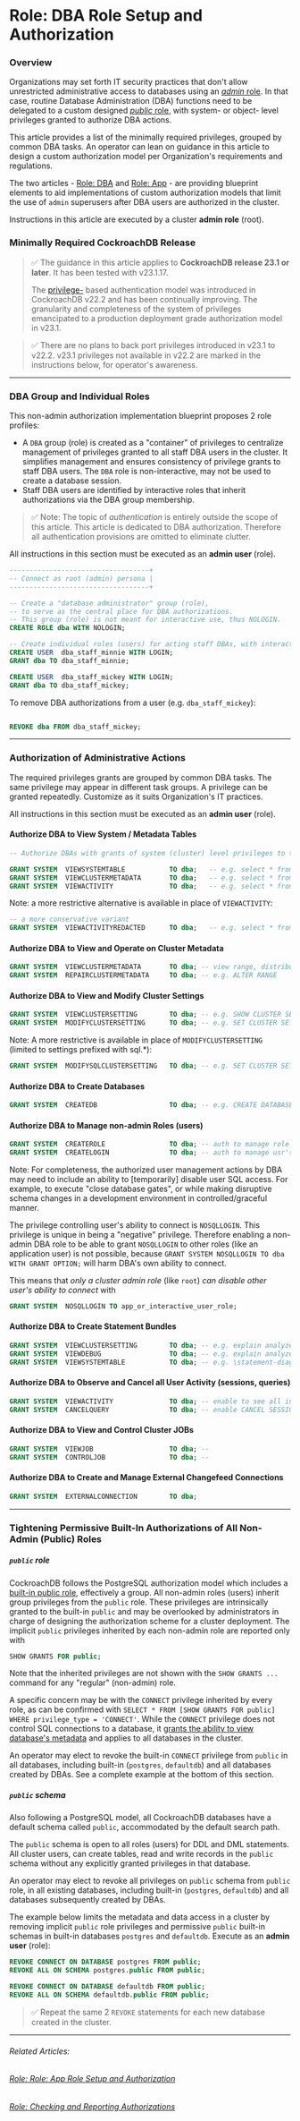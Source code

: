 # Role: DBA Role Setup and Authorization

### Overview

Organizations may set forth IT security practices that don't allow unrestricted administrative access to databases using an [*admin* role](https://www.cockroachlabs.com/docs/stable/security-reference/authorization#admin-role). In that case, routine Database Administration (DBA) functions need to be delegated to a custom designed [*public* role](https://www.cockroachlabs.com/docs/stable/security-reference/authorization#public-role), with system- or object- level privileges granted to authorize DBA actions.

This article provides a list of the minimally required privileges, grouped by common DBA tasks. An operator can lean on guidance in this article to design a custom authorization model per Organization's requirements and regulations.

The two articles - [Role: DBA](../system-overview/role-dba.md) and [Role: App](../system-overview/role-app.md) - are providing blueprint elements to aid implementations of custom authorization models that limit the use of `admin` superusers after DBA users are authorized in the cluster.

Instructions in this article are executed by a cluster **admin role** (root).



### Minimally Required CockroachDB Release

> ✅ The guidance in this article applies to **CockroachDB release 23.1 or later**. It has been tested with v23.1.17.
>
> The [privilege-](https://www.cockroachlabs.com/docs/stable/security-reference/authorization#privileges) based authentication model was introduced in CockroachDB v22.2 and has been continually improving. The granularity and completeness of the system of privileges emancipated to a production deployment grade authorization model in v23.1. 



> ✅ There are no plans to back port privileges introduced in v23.1 to v22.2.
>v23.1 privileges not available in v22.2 are marked in the instructions below, for operator's awareness.





------

### DBA Group and Individual Roles

This non-admin authorization implementation blueprint proposes 2 role profiles:

-  A `DBA` group (role) is created as a "container" of privileges to centralize management of privileges granted to all staff DBA users in the cluster. It simplifies management and ensures consistency of privilege grants to staff DBA users. The `DBA` role is non-interactive, may not be used to create a database session.
- Staff DBA users are identified by interactive roles that inherit authorizations via the DBA group membership.



> ✅ Note: The topic of *authentication* is entirely outside the scope of this article.
> This article is dedicated to DBA authorization. Therefore all authentication provisions are omitted to eliminate clutter.



All instructions in this section must be executed as an **admin user** (role).

```sql
-----------------------------------+
-- Connect as root (admin) persona |
-----------------------------------+

-- Create a "database administrator" group (role),
-- to serve as the central place for DBA authorizations.
-- This group (role) is not meant for interactive use, thus NOLOGIN. 
CREATE ROLE dba WITH NOLOGIN;

-- Create individual roles (users) for acting staff DBAs, with interactive LOGIN
CREATE USER  dba_staff_minnie WITH LOGIN;
GRANT dba TO dba_staff_minnie;

CREATE USER  dba_staff_mickey WITH LOGIN;
GRANT dba TO dba_staff_mickey;

```

To remove DBA authorizations from a user (e.g. `dba_staff_mickey`):

```sql

REVOKE dba FROM dba_staff_mickey;

```





-------------

### Authorization of Administrative Actions

The required privileges grants are grouped by common DBA tasks. The same privilege may appear in different task groups. A privilege can be granted repeatedly. 
Customize as it suits Organization's IT practices.

All instructions in this section must be executed as an **admin user** (role).



#### Authorize DBA to View System / Metadata Tables

```sql
-- Authorize DBAs with grants of system (cluster) level privileges to the DBA group.

GRANT SYSTEM  VIEWSYSTEMTABLE           TO dba;   -- e.g. select * from system.settings;        NOT IN 22.2
GRANT SYSTEM  VIEWCLUSTERMETADATA       TO dba;   -- e.g. select * from crdb_internal.kv_node_status;
GRANT SYSTEM  VIEWACTIVITY              TO dba;   -- e.g. select * from crdb_internal.cluster_locks;
```

Note: a more restrictive alternative is available in place of `VIEWACTIVITY`:

```sql
-- a more conservative variant
GRANT SYSTEM  VIEWACTIVITYREDACTED      TO dba;   -- e.g. select * from crdb_internal.cluster_locks;
```



#### Authorize DBA to View and Operate on Cluster Metadata

```sql
GRANT SYSTEM  VIEWCLUSTERMETADATA       TO dba; -- view range, distribution, store, Raft information 
GRANT SYSTEM  REPAIRCLUSTERMETADATA     TO dba; -- e.g. ALTER RANGE                             NOT IN 22.2
```



#### Authorize DBA to View and Modify Cluster Settings

```sql
GRANT SYSTEM  VIEWCLUSTERSETTING        TO dba; -- e.g. SHOW CLUSTER SETTINGS
GRANT SYSTEM  MODIFYCLUSTERSETTING      TO dba; -- e.g. SET CLUSTER SETTING ...
```

Note: A more restrictive is available in place of `MODIFYCLUSTERSETTING` (limited to settings prefixed with sql.*):

```sql
GRANT SYSTEM  MODIFYSQLCLUSTERSETTING   TO dba; -- e.g. SET CLUSTER SETTING sql...              NOT IN 22.2
```



#### Authorize DBA to Create Databases

```sql
GRANT SYSTEM  CREATEDB                  TO dba; -- e.g. CREATE DATABASE ...;
```



#### Authorize DBA to Manage non-admin Roles (users)

```sql
GRANT SYSTEM  CREATEROLE                TO dba; -- auth to manage role (user) lifecycle         NOT IN 22.2
GRANT SYSTEM  CREATELOGIN               TO dba; -- auth to manage usr's pwd policies and login  NOT in 22.2
```

Note:  For completeness, the authorized user management actions by DBA may need to include an ability to [temporarily] disable user SQL access. For example, to execute "close database gates", or while making disruptive schema changes in a development environment in controlled/graceful manner.

The privilege controlling user's ability to connect is `NOSQLLOGIN`. This privilege is unique in being a "negative" privilege. Therefore enabling a non-admin DBA role to be able to grant `NOSQLLOGIN` to other roles (like an application user) is not possible, because `GRANT SYSTEM NOSQLLOGIN TO dba WITH GRANT OPTION;` will harm DBA's own ability to connect.

This means that *only a cluster admin role* (like `root`) *can disable other user's ability to connect* with

```sql
GRANT SYSTEM  NOSQLLOGIN TO app_or_interactive_user_role;
```



#### Authorize DBA to Create Statement Bundles

```sql
GRANT SYSTEM  VIEWCLUSTERSETTING        TO dba; -- e.g. explain analyze (debug) <select statement>
GRANT SYSTEM  VIEWDEBUG                 TO dba; -- e.g. explain analyze (debug) <select statement>
GRANT SYSTEM  VIEWSYSTEMTABLE           TO dba; -- e.g. \statement-diag download                NOT IN 22.2
```



#### Authorize DBA to Observe and Cancel all User Activity (sessions, queries)

```sql
GRANT SYSTEM  VIEWACTIVITY              TO dba; -- enable to see all in SHOW SESSIONS / SHOW QUERIES
GRANT SYSTEM  CANCELQUERY               TO dba; -- enable CANCEL SESSION / CANCEL QUERY
```



#### Authorize DBA to View and Control Cluster JOBs

```sql
GRANT SYSTEM  VIEWJOB                   TO dba; --                                              NOT IN 22.2
GRANT SYSTEM  CONTROLJOB                TO dba; --                                              NOT IN 22.2
```



#### Authorize DBA to Create and Manage External Changefeed Connections

```sql
GRANT SYSTEM  EXTERNALCONNECTION        TO dba;
```





------

### Tightening Permissive Built-In Authorizations of All Non-Admin (Public) Roles

##### `public` role

CockroachDB follows the PostgreSQL authorization model which includes a [built-in public role](https://www.cockroachlabs.com/docs/stable/security-reference/authorization#public-role), effectively a group. All non-admin roles (users) inherit group privileges from the `public` role. These privileges are intrinsically granted to the built-in `public` and may be overlooked by administrators in charge of designing the authorization scheme for a cluster deployment. The implicit `public` privileges inherited by each non-admin role are reported only with

```sql
SHOW GRANTS FOR public;
```

Note that the inherited privileges are not shown with the ` SHOW GRANTS ... `  command for any "regular" (non-admin) role.

A specific concern may be with the `CONNECT` privilege inherited by every role, as can be confirmed with  `SELECT * FROM [SHOW GRANTS FOR public] WHERE privilege_type = 'CONNECT'`.  While the `CONNECT` privilege does not control SQL connections to a database, it [grants the ability to view database's metadata](https://www.cockroachlabs.com/docs/v23.2/security-reference/authorization#supported-privileges) and applies to all databases in the cluster.

An operator may elect to revoke the built-in `CONNECT` privilege from `public` in all databases, including built-in (`postgres`, `defaultdb`) and all databases created by DBAs. See a complete example at the bottom of this section.

##### `public` schema

Also following a PostgreSQL model, all CockroachDB databases have a default schema called `public`, accommodated by the default search path.

The `public` schema is open to all roles (users) for DDL and DML statements. All cluster users, can create tables, read and write records in the `public` schema without any explicitly granted privileges in that database.  

An operator may elect to revoke all privileges on `public` schema from `public` role, in all existing databases, including built-in (`postgres`, `defaultdb`) and all databases subsequently created by DBAs.



The example below limits the metadata and data access in a cluster by removing implicit `public` role privileges and permissive `public` built-in schemas in built-in databases `postgres` and `defaultdb`. Execute as an **admin user** (role):

```sql
REVOKE CONNECT ON DATABASE postgres FROM public;
REVOKE ALL ON SCHEMA postgres.public FROM public;

REVOKE CONNECT ON DATABASE defaultdb FROM public;
REVOKE ALL ON SCHEMA defaultdb.public FROM public;
```

> ✅ Repeat the same 2 `REVOKE` statements for each new database created in the cluster.  





------

###### Related Articles:

###### 	 [Role: Role: App Role Setup and Authorization](../system-overview/role-app.md)

###### 	[Role: Checking and Reporting Authorizations](../system-overview/role-privileges.md)

